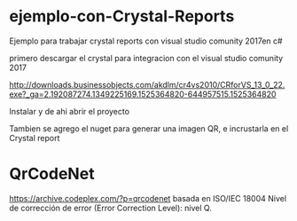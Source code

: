 # ejemplo-con-Crystal-Reports
Ejemplo para trabajar crystal reports con visual studio comunity 2017en c#

primero descargar el crystal para integracion con el visual studio comunity 2017

http://downloads.businessobjects.com/akdlm/cr4vs2010/CRforVS_13_0_22.exe?_ga=2.192087274.1349225169.1525364820-644957515.1525364820

Instalar y de ahi abrir el proyecto

Tambien se agrego el nuget para generar una imagen QR, e incrustarla en el Crystal report


# QrCodeNet
https://archive.codeplex.com/?p=qrcodenet
basada en ISO/IEC 18004
Nivel de corrección de error (Error Correction Level): nivel Q.

